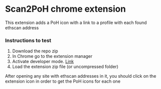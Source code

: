 # Scan2PoH chrome extension

This extension adds a PoH icon with a link to a profile with each found ethscan address

### Instructions to test

1. Download the repo zip
2. In Chrome go to the extension manager
3. Activate developer mode. [Link](https://developer.chrome.com/docs/extensions/mv3/faq/#faq-dev-01)
4. Load the extension zip file (or uncompressed folder)

After opening any site with ethscan addresses in it, you should click on the extension icon in order to get the PoH icons for each one
